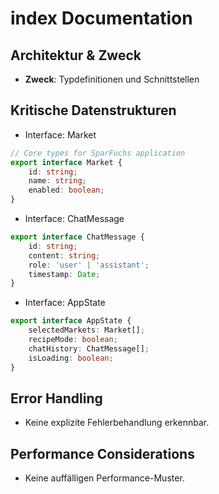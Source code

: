 <!-- Source: types/index.ts -->

# index Documentation

## Architektur & Zweck
- **Zweck**: Typdefinitionen und Schnittstellen



## Kritische Datenstrukturen
- Interface: Market

```typescript
// Core types for SparFuchs application
export interface Market {
    id: string;
    name: string;
    enabled: boolean;
}
```

- Interface: ChatMessage

```typescript
export interface ChatMessage {
    id: string;
    content: string;
    role: 'user' | 'assistant';
    timestamp: Date;
}
```

- Interface: AppState

```typescript
export interface AppState {
    selectedMarkets: Market[];
    recipeMode: boolean;
    chatHistory: ChatMessage[];
    isLoading: boolean;
}
```




## Error Handling
- Keine explizite Fehlerbehandlung erkennbar.


## Performance Considerations
- Keine auffälligen Performance-Muster.

